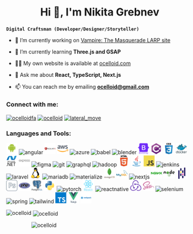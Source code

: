 <h1 align="center">Hi 👋, I'm Nikita Grebnev</h1>

**`Digital Craftsman (Developer/Designer/Storyteller)`**

- 🔭 I’m currently working on [Vampire: The Masquerade LARP site](https://vtm.su)

- 🌱 I’m currently learning **Three.js and GSAP**

- 👨‍💻 My own website is available at [ocelloid.com](ocelloid.com)

- 💬 Ask me about **React, TypeScript, Next.js**

- 📫 You can reach me by emailing **ocelloid@gmail.com**

<h3 align="left">Connect with me:</h3>
<p align="left">
<a href="https://twitter.com/ocelloidfa" target="blank"><img align="center" src="https://raw.githubusercontent.com/rahuldkjain/github-profile-readme-generator/master/src/images/icons/Social/twitter.svg" alt="ocelloidfa" height="30" width="40" /></a>
<a href="https://linkedin.com/in/ocelloid" target="blank"><img align="center" src="https://raw.githubusercontent.com/rahuldkjain/github-profile-readme-generator/master/src/images/icons/Social/linked-in-alt.svg" alt="ocelloid" height="30" width="40" /></a>
<a href="https://instagram.com/lateral_move" target="blank"><img align="center" src="https://raw.githubusercontent.com/rahuldkjain/github-profile-readme-generator/master/src/images/icons/Social/instagram.svg" alt="lateral_move" height="30" width="40" /></a>
</p>

<h3 align="left">Languages and Tools:</h3>
<p align="left"> <a href="https://developer.android.com" target="_blank" style="text-decoration: none !important" rel="noreferrer">
 <img src="https://raw.githubusercontent.com/devicons/devicon/master/icons/android/android-original-wordmark.svg" alt="android" width="30" height="30"/> 
</a> 
<a href="https://angular.io" target="_blank" style="text-decoration: none !important" rel="noreferrer">
 <img src="https://angular.io/assets/images/logos/angular/angular.svg" alt="angular" width="30" height="30"/> 
</a> 
<a href="https://angular.io" target="_blank" style="text-decoration: none !important" rel="noreferrer">
 <img src="https://raw.githubusercontent.com/devicons/devicon/master/icons/angularjs/angularjs-original-wordmark.svg" alt="angularjs" width="30" height="30"/> 
</a> 
<a href="https://aws.amazon.com" target="_blank" style="text-decoration: none !important" rel="noreferrer">
 <img src="https://raw.githubusercontent.com/devicons/devicon/master/icons/amazonwebservices/amazonwebservices-original-wordmark.svg" alt="aws" width="30" height="30"/> 
</a> 
<a href="https://azure.microsoft.com/en-in/" target="_blank" style="text-decoration: none !important" rel="noreferrer">
 <img src="https://www.vectorlogo.zone/logos/microsoft_azure/microsoft_azure-icon.svg" alt="azure" width="30" height="30"/> 
</a> 
<a href="https://babeljs.io/" target="_blank" style="text-decoration: none !important" rel="noreferrer">
 <img src="https://www.vectorlogo.zone/logos/babeljs/babeljs-icon.svg" alt="babel" width="30" height="30"/> 
</a> 
<a href="https://www.blender.org/" target="_blank" style="text-decoration: none !important" rel="noreferrer">
 <img src="https://download.blender.org/branding/community/blender_community_badge_white.svg" alt="blender" width="30" height="30"/> 
</a> 
<a href="https://getbootstrap.com" target="_blank" style="text-decoration: none !important" rel="noreferrer">
 <img src="https://raw.githubusercontent.com/devicons/devicon/master/icons/bootstrap/bootstrap-plain-wordmark.svg" alt="bootstrap" width="30" height="30"/> 
</a> 
<a href="https://www.w3schools.com/cs/" target="_blank" style="text-decoration: none !important" rel="noreferrer">
 <img src="https://raw.githubusercontent.com/devicons/devicon/master/icons/csharp/csharp-original.svg" alt="csharp" width="30" height="30"/> 
</a> 
<a href="https://www.w3schools.com/css/" target="_blank" style="text-decoration: none !important" rel="noreferrer">
 <img src="https://raw.githubusercontent.com/devicons/devicon/master/icons/css3/css3-original-wordmark.svg" alt="css3" width="30" height="30"/> 
</a> 
<a href="https://www.docker.com/" target="_blank" style="text-decoration: none !important" rel="noreferrer">
 <img src="https://raw.githubusercontent.com/devicons/devicon/master/icons/docker/docker-original-wordmark.svg" alt="docker" width="30" height="30"/> 
</a> 
<a href="https://dotnet.microsoft.com/" target="_blank" style="text-decoration: none !important" rel="noreferrer">
 <img src="https://raw.githubusercontent.com/devicons/devicon/master/icons/dot-net/dot-net-original-wordmark.svg" alt="dotnet" width="30" height="30"/> 
</a> 
<a href="https://expressjs.com" target="_blank" style="text-decoration: none !important" rel="noreferrer">
 <img src="https://raw.githubusercontent.com/devicons/devicon/master/icons/express/express-original-wordmark.svg" alt="express" width="30" height="30"/> 
</a> 
<a href="https://www.figma.com/" target="_blank" style="text-decoration: none !important" rel="noreferrer">
 <img src="https://www.vectorlogo.zone/logos/figma/figma-icon.svg" alt="figma" width="30" height="30"/> 
</a> 
<a href="https://git-scm.com/" target="_blank" style="text-decoration: none !important" rel="noreferrer">
 <img src="https://www.vectorlogo.zone/logos/git-scm/git-scm-icon.svg" alt="git" width="30" height="30"/> 
</a> 
<a href="https://graphql.org" target="_blank" style="text-decoration: none !important" rel="noreferrer">
 <img src="https://www.vectorlogo.zone/logos/graphql/graphql-icon.svg" alt="graphql" width="30" height="30"/> 
</a> 
<a href="https://hadoop.apache.org/" target="_blank" style="text-decoration: none !important" rel="noreferrer">
 <img src="https://www.vectorlogo.zone/logos/apache_hadoop/apache_hadoop-icon.svg" alt="hadoop" width="30" height="30"/> 
</a> 
<a href="https://www.w3.org/html/" target="_blank" style="text-decoration: none !important" rel="noreferrer">
 <img src="https://raw.githubusercontent.com/devicons/devicon/master/icons/html5/html5-original-wordmark.svg" alt="html5" width="30" height="30"/> 
</a> 
<a href="https://www.java.com" target="_blank" style="text-decoration: none !important" rel="noreferrer">
 <img src="https://raw.githubusercontent.com/devicons/devicon/master/icons/java/java-original.svg" alt="java" width="30" height="30"/> 
</a> 
<a href="https://developer.mozilla.org/en-US/docs/Web/JavaScript" target="_blank" style="text-decoration: none !important" rel="noreferrer">
 <img src="https://raw.githubusercontent.com/devicons/devicon/master/icons/javascript/javascript-original.svg" alt="javascript" width="30" height="30"/> 
</a> 
<a href="https://www.jenkins.io" target="_blank" style="text-decoration: none !important" rel="noreferrer">
 <img src="https://www.vectorlogo.zone/logos/jenkins/jenkins-icon.svg" alt="jenkins" width="30" height="30"/> 
</a> 
<a href="https://laravel.com/" target="_blank" style="text-decoration: none !important" rel="noreferrer">
 <img src="https://laravel.com/img/logomark.min.svg" alt="laravel" width="30" height="30"/> 
</a> 
<a href="https://www.linux.org/" target="_blank" style="text-decoration: none !important" rel="noreferrer">
 <img src="https://raw.githubusercontent.com/devicons/devicon/master/icons/linux/linux-original.svg" alt="linux" width="30" height="30"/> 
</a> 
<a href="https://mariadb.org/" target="_blank" style="text-decoration: none !important" rel="noreferrer">
 <img src="https://www.vectorlogo.zone/logos/mariadb/mariadb-icon.svg" alt="mariadb" width="30" height="30"/> 
</a> 
<a href="https://materializecss.com/" target="_blank" style="text-decoration: none !important" rel="noreferrer">
 <img src="https://raw.githubusercontent.com/prplx/svg-logos/5585531d45d294869c4eaab4d7cf2e9c167710a9/svg/materialize.svg" alt="materialize" width="30" height="30"/> 
</a> 
<a href="https://www.mongodb.com/" target="_blank" style="text-decoration: none !important" rel="noreferrer">
 <img src="https://raw.githubusercontent.com/devicons/devicon/master/icons/mongodb/mongodb-original-wordmark.svg" alt="mongodb" width="30" height="30"/> 
</a> 
<a href="https://www.mysql.com/" target="_blank" style="text-decoration: none !important" rel="noreferrer">
 <img src="https://raw.githubusercontent.com/devicons/devicon/master/icons/mysql/mysql-original-wordmark.svg" alt="mysql" width="30" height="30"/> 
</a> 
<a href="https://nextjs.org/" target="_blank" style="text-decoration: none !important" rel="noreferrer">
 <img src="https://cdn.worldvectorlogo.com/logos/nextjs-2.svg" alt="nextjs" width="30" height="30"/> 
</a> 
<a href="https://www.nginx.com" target="_blank" style="text-decoration: none !important" rel="noreferrer">
 <img src="https://raw.githubusercontent.com/devicons/devicon/master/icons/nginx/nginx-original.svg" alt="nginx" width="30" height="30"/> 
</a> 
<a href="https://nodejs.org" target="_blank" style="text-decoration: none !important" rel="noreferrer">
 <img src="https://raw.githubusercontent.com/devicons/devicon/master/icons/nodejs/nodejs-original-wordmark.svg" alt="nodejs" width="30" height="30"/> 
</a> 
<a href="https://pandas.pydata.org/" target="_blank" style="text-decoration: none !important" rel="noreferrer">
 <img src="https://raw.githubusercontent.com/devicons/devicon/2ae2a900d2f041da66e950e4d48052658d850630/icons/pandas/pandas-original.svg" alt="pandas" width="30" height="30"/> 
</a> 
<a href="https://www.photoshop.com/en" target="_blank" style="text-decoration: none !important" rel="noreferrer">
 <img src="https://raw.githubusercontent.com/devicons/devicon/master/icons/photoshop/photoshop-line.svg" alt="photoshop" width="30" height="30"/> 
</a> 
<a href="https://www.php.net" target="_blank" style="text-decoration: none !important" rel="noreferrer">
 <img src="https://raw.githubusercontent.com/devicons/devicon/master/icons/php/php-original.svg" alt="php" width="30" height="30"/> 
</a> 
<a href="https://www.postgresql.org" target="_blank" style="text-decoration: none !important" rel="noreferrer">
 <img src="https://raw.githubusercontent.com/devicons/devicon/master/icons/postgresql/postgresql-original-wordmark.svg" alt="postgresql" width="30" height="30"/> 
</a> 
<a href="https://www.python.org" target="_blank" style="text-decoration: none !important" rel="noreferrer">
 <img src="https://raw.githubusercontent.com/devicons/devicon/master/icons/python/python-original.svg" alt="python" width="30" height="30"/> 
</a> 
<a href="https://pytorch.org/" target="_blank" style="text-decoration: none !important" rel="noreferrer">
 <img src="https://www.vectorlogo.zone/logos/pytorch/pytorch-icon.svg" alt="pytorch" width="30" height="30"/> 
</a> 
<a href="https://reactjs.org/" target="_blank" style="text-decoration: none !important" rel="noreferrer">
 <img src="https://raw.githubusercontent.com/devicons/devicon/master/icons/react/react-original-wordmark.svg" alt="react" width="30" height="30"/> 
</a> 
<a href="https://reactnative.dev/" target="_blank" style="text-decoration: none !important" rel="noreferrer">
 <img src="https://reactnative.dev/img/header_logo.svg" alt="reactnative" width="30" height="30"/> 
</a> 
<a href="https://redux.js.org" target="_blank" style="text-decoration: none !important" rel="noreferrer">
 <img src="https://raw.githubusercontent.com/devicons/devicon/master/icons/redux/redux-original.svg" alt="redux" width="30" height="30"/> 
</a> 
<a href="https://sass-lang.com" target="_blank" style="text-decoration: none !important" rel="noreferrer">
 <img src="https://raw.githubusercontent.com/devicons/devicon/master/icons/sass/sass-original.svg" alt="sass" width="30" height="30"/> 
</a> 
<a href="https://www.selenium.dev" target="_blank" style="text-decoration: none !important" rel="noreferrer">
 <img src="https://raw.githubusercontent.com/detain/svg-logos/780f25886640cef088af994181646db2f6b1a3f8/svg/selenium-logo.svg" alt="selenium" width="30" height="30"/> 
</a> 
<a href="https://spring.io/" target="_blank" style="text-decoration: none !important" rel="noreferrer">
 <img src="https://www.vectorlogo.zone/logos/springio/springio-icon.svg" alt="spring" width="30" height="30"/> 
</a> 
<a href="https://tailwindcss.com/" target="_blank" style="text-decoration: none !important" rel="noreferrer">
 <img src="https://www.vectorlogo.zone/logos/tailwindcss/tailwindcss-icon.svg" alt="tailwind" width="30" height="30"/> 
</a> 
<a href="https://www.typescriptlang.org/" target="_blank" style="text-decoration: none !important" rel="noreferrer">
 <img src="https://raw.githubusercontent.com/devicons/devicon/master/icons/typescript/typescript-original.svg" alt="typescript" width="30" height="30"/> 
</a> 
<a href="https://vuejs.org/" target="_blank" style="text-decoration: none !important" rel="noreferrer">
 <img src="https://raw.githubusercontent.com/devicons/devicon/master/icons/vuejs/vuejs-original-wordmark.svg" alt="vuejs" width="30" height="30"/> 
</a> 
<a href="https://webpack.js.org" target="_blank" style="text-decoration: none !important" rel="noreferrer">
 <img src="https://raw.githubusercontent.com/devicons/devicon/d00d0969292a6569d45b06d3f350f463a0107b0d/icons/webpack/webpack-original-wordmark.svg" alt="webpack" width="30" height="30"/> 
</a> 
</p>

<p><img align="left" src="https://github-readme-stats.vercel.app/api/top-langs?username=ocelloid&show_icons=true&locale=en&layout=compact&theme=transparent" alt="ocelloid" style="height: 180px" /></p>

<p>&nbsp;<img align="center" src="https://github-readme-stats.vercel.app/api?username=ocelloid&show_icons=true&locale=en&theme=transparent" alt="ocelloid" style="height: 180px" /></p>

<p align="left"> <img src="https://komarev.com/ghpvc/?username=ocelloid&label=Profile%20views&color=0e75b6&style=flat" alt="ocelloid" /> </p>
